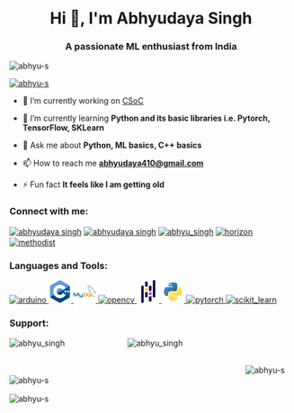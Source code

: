 <h1 align="center">Hi 👋, I'm Abhyudaya Singh</h1>
<h3 align="center">A passionate ML enthusiast from India</h3>

<p align="left"> <img src="https://komarev.com/ghpvc/?username=abhyu-s&label=Profile%20views&color=0e75b6&style=flat" alt="abhyu-s" /> </p>

<p align="left"> <a href="https://github.com/ryo-ma/github-profile-trophy"><img src="https://github-profile-trophy.vercel.app/?username=abhyu-s" alt="abhyu-s" /></a> </p>

- 🔭 I’m currently working on [CSoC](https://github.com/Abhyu-S/24065008-CSOC-IG/tree/main)

- 🌱 I’m currently learning **Python and its basic libraries i.e. Pytorch, TensorFlow, SKLearn**

- 💬 Ask me about **Python, ML basics, C++ basics**

- 📫 How to reach me **abhyudaya410@gmail.com**

- ⚡ Fun fact **It feels like I am getting old**

<h3 align="left">Connect with me:</h3>
<p align="left">
<a href="https://linkedin.com/in/abhyudaya singh" target="blank"><img align="center" src="https://raw.githubusercontent.com/rahuldkjain/github-profile-readme-generator/master/src/images/icons/Social/linked-in-alt.svg" alt="abhyudaya singh" height="30" width="40" /></a>
<a href="https://fb.com/abhyudaya singh" target="blank"><img align="center" src="https://raw.githubusercontent.com/rahuldkjain/github-profile-readme-generator/master/src/images/icons/Social/facebook.svg" alt="abhyudaya singh" height="30" width="40" /></a>
<a href="https://instagram.com/abhyu_singh" target="blank"><img align="center" src="https://raw.githubusercontent.com/rahuldkjain/github-profile-readme-generator/master/src/images/icons/Social/instagram.svg" alt="abhyu_singh" height="30" width="40" /></a>
<a href="https://www.youtube.com/c/horizon" target="blank"><img align="center" src="https://raw.githubusercontent.com/rahuldkjain/github-profile-readme-generator/master/src/images/icons/Social/youtube.svg" alt="horizon" height="30" width="40" /></a>
<a href="https://codeforces.com/profile/methodist" target="blank"><img align="center" src="https://raw.githubusercontent.com/rahuldkjain/github-profile-readme-generator/master/src/images/icons/Social/codeforces.svg" alt="methodist" height="30" width="40" /></a>
</p>

<h3 align="left">Languages and Tools:</h3>
<p align="left"> <a href="https://www.arduino.cc/" target="_blank" rel="noreferrer"> <img src="https://cdn.worldvectorlogo.com/logos/arduino-1.svg" alt="arduino" width="40" height="40"/> </a> <a href="https://www.w3schools.com/cpp/" target="_blank" rel="noreferrer"> <img src="https://raw.githubusercontent.com/devicons/devicon/master/icons/cplusplus/cplusplus-original.svg" alt="cplusplus" width="40" height="40"/> </a> <a href="https://www.mysql.com/" target="_blank" rel="noreferrer"> <img src="https://raw.githubusercontent.com/devicons/devicon/master/icons/mysql/mysql-original-wordmark.svg" alt="mysql" width="40" height="40"/> </a> <a href="https://opencv.org/" target="_blank" rel="noreferrer"> <img src="https://www.vectorlogo.zone/logos/opencv/opencv-icon.svg" alt="opencv" width="40" height="40"/> </a> <a href="https://pandas.pydata.org/" target="_blank" rel="noreferrer"> <img src="https://raw.githubusercontent.com/devicons/devicon/2ae2a900d2f041da66e950e4d48052658d850630/icons/pandas/pandas-original.svg" alt="pandas" width="40" height="40"/> </a> <a href="https://www.python.org" target="_blank" rel="noreferrer"> <img src="https://raw.githubusercontent.com/devicons/devicon/master/icons/python/python-original.svg" alt="python" width="40" height="40"/> </a> <a href="https://pytorch.org/" target="_blank" rel="noreferrer"> <img src="https://www.vectorlogo.zone/logos/pytorch/pytorch-icon.svg" alt="pytorch" width="40" height="40"/> </a> <a href="https://scikit-learn.org/" target="_blank" rel="noreferrer"> <img src="https://upload.wikimedia.org/wikipedia/commons/0/05/Scikit_learn_logo_small.svg" alt="scikit_learn" width="40" height="40"/> </a> </p>


<h3 align="left">Support:</h3>
<p><a href="https://www.buymeacoffee.com/abhyu_singh"> <img align="left" src="https://cdn.buymeacoffee.com/buttons/v2/default-yellow.png" height="50" width="210" alt="abhyu_singh" /></a><a href="https://ko-fi.com/abhyu_singh"> <img align="left" src="https://cdn.ko-fi.com/cdn/kofi3.png?v=3" height="50" width="210" alt="abhyu_singh" /></a></p><br><br>


<p><img align="left" src="https://github-readme-stats.vercel.app/api/top-langs?username=abhyu-s&show_icons=true&locale=en&layout=compact" alt="abhyu-s" /></p>

<p>&nbsp;<img align="center" src="https://github-readme-stats.vercel.app/api?username=abhyu-s&show_icons=true&locale=en" alt="abhyu-s" /></p>

<p><img align="center" src="https://github-readme-streak-stats.herokuapp.com/?user=abhyu-s&" alt="abhyu-s" /></p>


